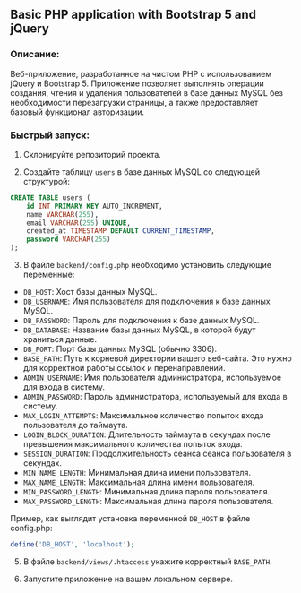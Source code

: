 ## Basic PHP application with Bootstrap 5 and jQuery

### Описание:

Bеб-приложение, разработанное на чистом PHP с использованием jQuery и Bootstrap 5. Приложение позволяет выполнять операции создания, чтения и удаления пользователей в базе данных MySQL без необходимости перезагрузки страницы, а также предоставляет базовый функционал авторизации.

### Быстрый запуск:

1. Склонируйте репозиторий проекта.

2. Создайте таблицу `users` в базе данных MySQL со следующей структурой:

```sql
CREATE TABLE users (
    id INT PRIMARY KEY AUTO_INCREMENT,
    name VARCHAR(255),
    email VARCHAR(255) UNIQUE,
    created_at TIMESTAMP DEFAULT CURRENT_TIMESTAMP,
    password VARCHAR(255)
);
```
3. В файле `backend/config.php` необходимо установить следующие переменные:
- `DB_HOST`: Хост базы данных MySQL.
- `DB_USERNAME`: Имя пользователя для подключения к базе данных MySQL.
- `DB_PASSWORD`: Пароль для подключения к базе данных MySQL.
- `DB_DATABASE`: Название базы данных MySQL, в которой будут храниться данные.
- `DB_PORT`: Порт базы данных MySQL (обычно 3306).
- `BASE_PATH`: Путь к корневой директории вашего веб-сайта. Это нужно для корректной работы ссылок и перенаправлений.
- `ADMIN_USERNAME`: Имя пользователя администратора, используемое для входа в систему.
- `ADMIN_PASSWORD`: Пароль администратора, используемый для входа в систему.
- `MAX_LOGIN_ATTEMPTS`: Максимальное количество попыток входа пользователя до таймаута.
- `LOGIN_BLOCK_DURATION`: Длительность таймаута в секундах после превышения максимального количества попыток входа.
- `SESSION_DURATION`: Продолжительность сеанса сеанса пользователя в секундах.
- `MIN_NAME_LENGTH`: Минимальная длина имени пользователя.
- `MAX_NAME_LENGTH`: Максимальная длина имени пользователя.
- `MIN_PASSWORD_LENGTH`: Минимальная длина пароля пользователя.
- `MAX_PASSWORD_LENGTH`: Максимальная длина пароля пользователя.

Пример, как выглядит установка переменной `DB_HOST` в файле config.php:

```php
define('DB_HOST', 'localhost');
```

5. В файле `backend/views/.htaccess` укажите корректный `BASE_PATH`.

6. Запустите приложение на вашем локальном сервере. 
